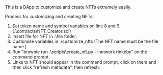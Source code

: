 This is a DApp to customize and create NFTs extremely easily. 

Process for customizing and creating NFTs:
1. Set token name and symbol variables on line 8 and 9. (.\contracts\NFT_Creator.sol)
2. Insert file for NFT in .\file folder.
3. Customize variables in .\customize_nfts (The NFT name must be the file name.)
4. Run "brownie run .\scripts\create_nft.py --network rinkeby" on the command prompt.
5. Links to NFT should appear in the command prompt, click on them and then click "refresh metadata", then refresh.